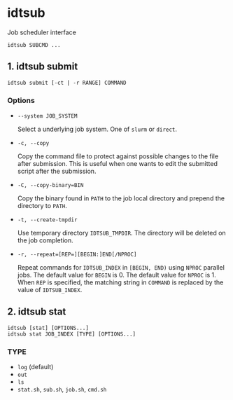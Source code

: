 # idtsub

Job scheduler interface

```
idtsub SUBCMD ...
```

## 1. idtsub submit

```
idtsub submit [-ct | -r RANGE] COMMAND
```

### Options

- `--system JOB_SYSTEM`

  Select a underlying job system.  One of `slurm` or `direct`.

- `-c, --copy`

  Copy the command file to protect against possible changes to the
  file after submission.  This is useful when one wants to edit the
  submitted script after the submission.

- `-C, --copy-binary=BIN`

  Copy the binary found in `PATH` to the job local directory and
  prepend the directory to `PATH`.

- `-t, --create-tmpdir`

  Use temporary directory `IDTSUB_TMPDIR`.  The directory will be
  deleted on the job completion.

- `-r, --repeat=[REP=][BEGIN:]END[/NPROC]`

  Repeat commands for `IDTSUB_INDEX` in `[BEGIN, END)` using `NPROC`
  parallel jobs.  The default value for `BEGIN` is 0.  The default
  value for `NPROC` is 1.  When `REP` is specified, the matching
  string in `COMMAND` is replaced by the value of `IDTSUB_INDEX`.

## 2. idtsub stat

```
idtsub [stat] [OPTIONS...]
idtsub stat JOB_INDEX [TYPE] [OPTIONS...]
```

### TYPE

- `log` (default)
- `out`
- `ls`
- `stat.sh`, `sub.sh`, `job.sh`, `cmd.sh`
